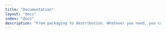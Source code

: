```yaml
---
title: "Documentation"
layout: "docs"
index: "docs"
description: "From packaging to destribution. Whatever you need, you can find it here."
---
```

